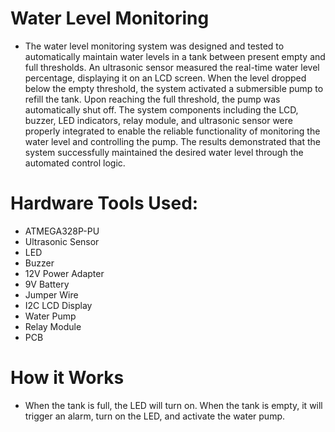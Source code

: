 # Water Level Monitoring
 - The water level monitoring system was designed and tested to automatically maintain water levels in a tank between present empty and full thresholds. An ultrasonic sensor measured the real-time water level percentage, displaying it on an LCD screen. When the level dropped below the empty threshold, the system activated a submersible pump to refill the tank. Upon reaching the full threshold, the pump was automatically shut off. The system components including the LCD, buzzer, LED indicators, relay module, and ultrasonic sensor were properly integrated to enable the reliable functionality of monitoring the water level and controlling the pump. The results demonstrated that the system successfully maintained the desired water level through the automated control logic.
# Hardware Tools Used:
  - ATMEGA328P-PU
  - Ultrasonic Sensor
  - LED
  - Buzzer
  - 12V Power Adapter
  - 9V Battery
  - Jumper Wire
  - I2C LCD Display
  - Water Pump
  - Relay Module
  - PCB
# How it Works
- When the tank is full, the LED will turn on. When the tank is empty, it will trigger an alarm, turn on the LED, and activate the water pump.
